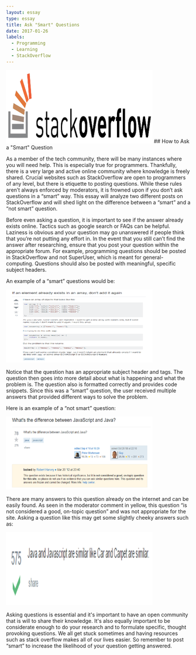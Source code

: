 ```yaml
---
layout: essay
type: essay
title: Ask "Smart" Questions
date: 2017-01-26
labels:
  - Programming
  - Learning
  - StackOverflow
---
```

<img src="../images/stackoverflow.jpg" width="400" height="200">
## How to Ask a "Smart" Question

As a member of the tech community, there will be many instances where you will need help. This is especially true for programmers. Thankfully, there is a very large and active online community where knowledge is freely shared. Crucial websites such as StackOverflow are open to programmers of any level, but there is etiquette to posting questions. While these rules aren’t always enforced by moderators, it is frowned upon if you don’t ask questions in a “smart” way. This essay will analyze two different posts on StackOverflow and will shed light on the difference between a  “smart” and a “not smart” question. 

Before even asking a question, it is important to see if the answer already exists online. Tactics such as google search or FAQs can be helpful. Laziness is obvious and your question may go unanswered if people think that you’re not putting any effort in. In the event that you still can’t find the answer after researching, ensure that you post your question within the appropriate forum. For example, programming questions should be posted in StackOverflow and not SuperUser, which is meant for general-computing. Questions should also be posted with meaningful, specific subject headers. 

An example of a “smart” questions would be:

<img src="../images/stack-question-smart.PNG" width="400" height="200">

Notice that the question has an appropriate subject header and tags. The question then goes into more detail about what is happening and what the problem is. The question also is formatted correctly and provides code snippets. Since this was a “smart” question, the user received multiple answers that provided different ways to solve the problem. 

Here is an example of a “not smart” question: 

<img src="../images/stack-question-notsmart.PNG" width="400" height="200">

There are many answers to this question already on the internet and can be easily found. As seen in the moderator comment in yellow, this question “is not considered a good, on-topic question” and was not appropriate for the site. Asking a question like this may get some slightly cheeky answers such as:

<img src="../images/stack-question-reply.PNG" width="400" height="200">

Asking questions is essential and it's important to have an open community that is will to share their knowledge. It's also equally important to be considerate enough to do your research and to formulate specific, thought provoking questions. We all get stuck sometimes and having resources such as stack overflow makes all of our lives easier. So remember to post “smart” to increase the likelihood of your question getting answered. 
